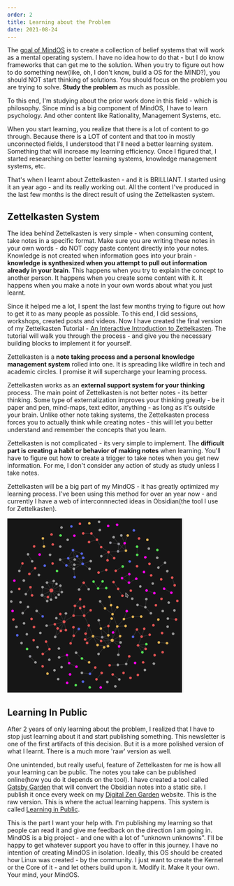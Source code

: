 ```yaml
---
order: 2
title: Learning about the Problem
date: 2021-08-24
---
```



The [goal of MindOS](https://binnyva.substack.com/p/hello-world) is to create a collection of belief systems that will work as a mental operating system. I have no idea how to do that - but I do know frameworks that can get me to the solution. When you try to figure out how to do something new(like, oh, I don't know, build a OS for the MIND?), you should NOT start thinking of solutions. You should focus on the problem you are trying to solve. **Study the problem** as much as possible.

To this end, I'm studying about the prior work done in this field - which is philosophy. Since mind is a big component of MindOS, I have to learn psychology. And other content like Rationality, Management Systems, etc.

When you start learning, you realize that there is a lot of content to go through. Because there is a LOT of content and that too in mostly unconnected fields, I understood that I'll need a better learning system. Something that will increase my learning efficiency. Once I figured that, I started researching on better learning systems, knowledge management systems, etc. 

That's when I learnt about Zettelkasten - and it is BRILLIANT. I started using it an year ago - and its really working out. All the content I've produced in the last few months is the direct result of using the Zettelkasten system.

## Zettelkasten System

The idea behind Zettelkasten is very simple - when consuming content, take notes in a specific format. Make sure you are writing these notes in your own words - do NOT copy paste content directly into your notes. Knowledge is not created when information goes into your brain - **knowledge is synthesized when you attempt to pull out information already in your brain**. This happens when you try to explain the concept to another person. It happens when you create some content with it. It happens when you make a note in your own words about what you just learnt. 

Since it helped me a lot, I spent the last few months trying to figure out how to get it to as many people as possible. To this end, I did sessions, workshops, created posts and videos. Now I have created the final version of my Zettelkasten Tutorial - [An Interactive Introduction to Zettelkasten](https://binnyva.com/zettelkasten/). The tutorial will walk you through the process - and give you the necessary building blocks to implement it for yourself.

Zettelkasten is a **note taking process and a personal knowledge management system** rolled into one. It is spreading like wildfire in tech and academic circles. I promise it will supercharge your learning process.

Zettelkasten works as an **external support system for your thinking** process. The main point of Zettelkasten is not better notes - its better thinking. Some type of externalization improves your thinking greatly - be it paper and pen, mind-maps, text editor, anything - as long as it's outside your brain. Unlike other note taking systems, the Zettelkasten process forces you to actually think while creating notes - this will let you better understand and remember the concepts that you learn.

Zettelkasten is not complicated - its very simple to implement. The **difficult part is creating a habit or behavior of making notes** when learning. You'll have to figure out how to create a trigger to take notes when you get new information. For me, I don't consider any action of study as study unless I take notes. 

Zettelkasten will be a big part of my MindOS - it has greatly optimized my learning process. I've been using this method for over an year now - and currently I have a web of interconnnected ideas in Obsidian(the tool I use for Zettelkasten).

![Obsidian Knowledge Map](./zettelkasten.png)

## Learning In Public

After 2 years of only learning about the problem, I realized that I have to stop just learning about it and start publishing something. This newsletter is one of the first artifacts of this decision. But it is a more polished version of what I learnt. There is a much more 'raw' version as well.

One unintended, but really useful, feature of Zettelkasten for me is how all your learning can be public. The notes you take can be published online(how you do it depends on the tool). I have created a tool called [Gatsby Garden](https://github.com/binnyva/gatsby-garden) that will convert the Obsidian notes into a static site. I publish it once every week on my [Digital Zen Garden](https://notes.binnyva.com/) website. This is the raw version. This is where the actual learning happens. This system is called [Learning in Public](https://www.swyx.io/learn-in-public/).

This is the part I want your help with. I'm publishing my learning so that people can read it and give me feedback on the direction I am going in. MindOS is a big project - and one with a lot of "unknown unknowns". I'll be happy to get whatever support you have to offer in this journey. I have no intention of creating MindOS in isolation. Ideally, this OS should be created how Linux was created - by the community. I just want to create the Kernel or the Core of it - and let others build upon it. Modify it. Make it your own. Your mind, your MindOS.



